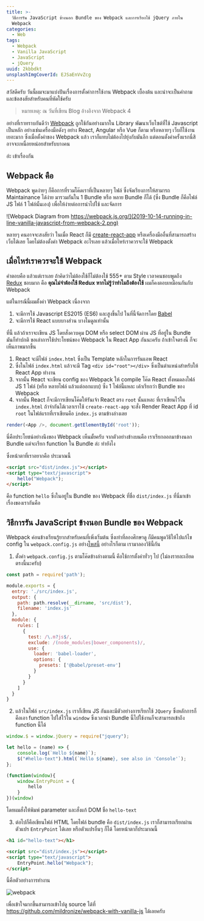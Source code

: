 ```yaml
---
title: >-
  วิธีการรัน JavaScript ข้างนอก Bundle ของ Webpack และการเรียกใช้ jQuery ภายใน
  Webpack
categories:
  - Web
tags:
  - Webpack
  - Vanilla JavaScript
  - JavaScript
  - jQuery
uuid: 2kbbdkt
unsplashImgCoverId: EJSaEnVvZcg
---
```


สวัสดีครับ วันนี้ผมจะมาแบ่งปันเรื่องการตั้งค่าการใช้งาน Webpack เบื้องต้น และน่าจะเป็นคำถามและข้อสงสัยสำหรับคนที่หัดใช้ครับ

> หมายเหตุ: ณ วันที่เขียน Blog อ้างอิงจาก Webpack 4

อย่างที่เราทราบกันดีว่า [Webpack](https://webpack.js.org/) ถูกใช้กันอย่างมากใน Library พัฒนาเว็บไซต์ที่ใช้ Javascript เป็นหลัก อย่างเช่นเครื่องมือดังๆ อย่าง React, Angular หรือ Vue ก็ตาม หรือหลายๆ เว็บก็ใช้งานเยอะมาก ซึ่งเมื่อตั้งค่าของ Webpack แล้ว เราก็แทบไม่ต้องไปยุ่งกับมันอีก แต่ตอนตั้งค่าครั้งแรกนี่สิ อาจจะเหนื่อยหน่อยสำหรับบางคน

อ่ะ เข้าเรื่องกัน

## Webpack คือ

Webpack พูดง่ายๆ ก็คือการที่รวมโค๊ดเราที่เป็นหลายๆ ไฟล์ ซึ่งจัดเรียงการให้สามารถ Maintainance ได้ง่าย มารวมกันใน 1 Bundle หรือ หลาย Bundle ก็ได้ (ซึ่ง Bundle ก็คือไฟล์ JS ไฟล์ 1 ไฟล์นั้นเอง) เพื่อให้ง่ายต่อการนำไปใช้ และจัดการ

![Webpack Diagram from https://webpack.js.org/](2019-10-14-running-in-line-vanilla-javascript-from-webpack-2.png)

หลายๆ คนอาจจะสงสัยว่า ในเมื่อ React ก็มี [create-react-app](https://github.com/facebook/create-react-app) หรือเครื่องมืออื่นที่สามารถสร้างเว็บได้เลย โดยไม่ต้องตั้งค่า Webpack อะไรเลย แล้วเมื่อไหร่เราควรจะใช้ Webpack

## เมื่อไหร่เราควรจะใช้ Webpack

คำตอบคือ แล้วแต่เราเลย ถ้าคิดว่าไม่ต้องใช้ก็ไม่ต้องใช้ 555+ ตาม Style เวลาคนชอบพูดถึง [Redux](https://redux.js.org/) ชอบมาก คือ **คุณไม่จำต้องใช้ Redux หากไม่รู้ว่าทำไมถึงต้องใช้** ผมก็คงตอบเหมือนกันกับ Webpack

แต่ในกรณีนี้ผมตั้งค่า Webpack เนื่องจาก

1. จะมีการใช้ Javascript ES2015 (ES6) และสูงขึ้นไป ในที่นี้จัดการโดย [Babel](https://babeljs.io/)
2. จะมีการใช้ React แบบบางส่วน บางโมดูลเท่านั้น

ที่นี้ แล้วถ้าเราจะเขียน JS โดยสั่งควบคุม DOM หรือ select DOM ผ่าน JS ที่อยู่ใน Bundle มันก็ทำปกติ ขอเล่าการใช้ประโยชน์ของ Webpack ใน React App กันนะครับ ถ้าเข้าใจตรงนี้ ก็จะเห็นภาพมากขึ้น

1. React จะมีไฟล์ `index.html` ซึ่งเป็น Template หลักในการรันแอพ React
2. ซึ่งในไฟล์ `index.html` แล้วจะมี Tag `<div id="root"></div>` ซึ่งเป็นตำแหน่งสำหรับให้ React App ทำงาน
3. จากนั้น React จะเขียน config ของ Webpack ให้ compile โค๊ด React ทั้งหมดลงไฟล์ JS 1 ไฟล์ (หรือ หลายไฟล์ แล้วแต่ออกแบบ) ซึ่ง 1 ไฟล์นี้แหละ เค้าเรียกว่า Bundle ของ Webpack
4. จากนั้น React ก็จะมีการเขียนโค๊ดให้รันเจ้า React ตรง `root` นั้นแหละ ที่เราเขียนไว้ใน `index.html` ถ้าจำกันได้เวลาเราใช้ `create-react-app` จะสั่ง Render React App ที่ id `root` ในไฟล์แรกที่เราเขียนคือ `index.js` ตามข้างล่างเลย

  ```javascript
  render(<App />, document.getElementById('root'));
  ```

นี่คือประโยชน์อย่างนึงของ Webpack เห็นมั้ยครับ จากตัวอย่างข้างบนคือ เราเรียกออกมาข้างนอก Bundle แต่จะเรียก function ใน  Bundle ล่ะ ทำยังไง

ซึ่งหน้าตาที่เราอยากคือ ประมาณนี้

```html
<script src="dist/index.js"></script>
<script type="text/javascript">
    hello("Webpack");
</script>
```

คือ function `hello` ซึ่งในอยู่ใน Bundle ของ Webpack ที่ชื่อ `dist/index.js` ที่นี่มาเข้าเรื่องของเรากันคือ

## วิธีการรัน JavaScript ข้างนอก Bundle ของ Webpack

Webpack ค่อนข้างเรียนรู้ยากสำหรับคนที่เพิ่งเริ่มต้น ซึ่งเท่าที่ลองศึกษาดู ก็มีคนพูดวิธีให้ไปแก้ไข config ใน `webpack.config.js` อย่าง[โพสนี้]((https://stackoverflow.com/questions/34357489/calling-webpacked-code-from-outside-html-script-tag))
อย่างไรก็ตาม เรามาลองวิธีนี้กัน


1. ตั้งค่า `webpack.config.js` ตามโค๊ดข้างล่างตามนี้ คือใช้การตั้งค่าทั่วๆ ไป (ไม่ลงรายละเอียดตรงนี้นะครับ)

```js
const path = require('path');

module.exports = {
  entry: './src/index.js',
  output: {
    path: path.resolve(__dirname, 'src/dist'),
    filename: 'index.js'
  },
  module: {
    rules: [
      {
        test: /\.m?js$/,
        exclude: /(node_modules|bower_components)/,
        use: {
          loader: 'babel-loader',
          options: {
            presets: ['@babel/preset-env']
          }
        }
      }
    ]
  }
}
```

2. แล้วในไฟล์ `src/index.js` เราก็เขียน JS กันและมีตัวอย่างการเรียกใช้ `JQuery` ซึ่งหลักการก็คือเอา function ไปใส่ไว้ใน `window` ซึ่งเวลานำ Bundle นี้ไปใช้งานก็จะสามารถเข้าถึง function นี้ได้

```js
window.$ = window.jQuery = require("jquery");

let hello = (name) => {
    console.log(`Hello ${name}`);
    $("#hello-text").html(`Hello ${name}, see also in 'Console'`);
};

(function(window){
    window.EntryPoint = {
        hello
    }
})(window)
```

โดยผมสั่งให้พิมพ์ parameter และสั่งแก้ DOM ชื่อ `hello-text`

3. ต่อไปก็คือเขียนไฟล์ HTML โดยไฟล์ bundle คือ `dist/index.js` เราก็สามารถเรียกผ่านตัวแปร `EntryPoint` ได้เลย หรือตัวแปรอื่นๆ ก็ได้ โดยหน้าตาก็ประมาณนี้

```html
<h1 id="hello-text"></h1>

<script src="dist/index.js"></script>
<script type="text/javascript">
    EntryPoint.hello("Webpack");
</script>
```

นี้คือตัวอย่างการทำงาน

![webpack](2019-10-14-running-in-line-vanilla-javascript-from-webpack.png)


เพื่อเข้าใจมากขึ้นสามารถเข้าไปดู source ได้ที่ <https://github.com/mildronize/webpack-with-vanilla-js> ได้เลยครับ
